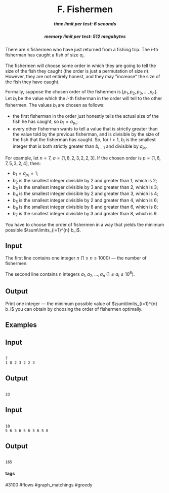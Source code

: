 <h1 style='text-align: center;'> F. Fishermen</h1>

<h5 style='text-align: center;'>time limit per test: 6 seconds</h5>
<h5 style='text-align: center;'>memory limit per test: 512 megabytes</h5>

There are $n$ fishermen who have just returned from a fishing trip. The $i$-th fisherman has caught a fish of size $a_i$.

The fishermen will choose some order in which they are going to tell the size of the fish they caught (the order is just a permutation of size $n$). However, they are not entirely honest, and they may "increase" the size of the fish they have caught.

Formally, suppose the chosen order of the fishermen is $[p_1, p_2, p_3, \dots, p_n]$. Let $b_i$ be the value which the $i$-th fisherman in the order will tell to the other fishermen. The values $b_i$ are chosen as follows:

* the first fisherman in the order just honestly tells the actual size of the fish he has caught, so $b_1 = a_{p_1}$;
* every other fisherman wants to tell a value that is strictly greater than the value told by the previous fisherman, and is divisible by the size of the fish that the fisherman has caught. So, for $i > 1$, $b_i$ is the smallest integer that is both strictly greater than $b_{i-1}$ and divisible by $a_{p_i}$.

For example, let $n = 7$, $a = [1, 8, 2, 3, 2, 2, 3]$. If the chosen order is $p = [1, 6, 7, 5, 3, 2, 4]$, then:

* $b_1 = a_{p_1} = 1$;
* $b_2$ is the smallest integer divisible by $2$ and greater than $1$, which is $2$;
* $b_3$ is the smallest integer divisible by $3$ and greater than $2$, which is $3$;
* $b_4$ is the smallest integer divisible by $2$ and greater than $3$, which is $4$;
* $b_5$ is the smallest integer divisible by $2$ and greater than $4$, which is $6$;
* $b_6$ is the smallest integer divisible by $8$ and greater than $6$, which is $8$;
* $b_7$ is the smallest integer divisible by $3$ and greater than $8$, which is $9$.

You have to choose the order of fishermen in a way that yields the minimum possible $\sum\limits_{i=1}^{n} b_i$.

## Input

The first line contains one integer $n$ ($1 \le n \le 1000$) — the number of fishermen.

The second line contains $n$ integers $a_1, a_2, \dots, a_n$ ($1 \le a_i \le 10^6$).

## Output

Print one integer — the minimum possible value of $\sum\limits_{i=1}^{n} b_i$ you can obtain by choosing the order of fishermen optimally.

## Examples

## Input


```

7
1 8 2 3 2 2 3

```
## Output


```

33

```
## Input


```

10
5 6 5 6 5 6 5 6 5 6

```
## Output


```

165

```


#### tags 

#3100 #flows #graph_matchings #greedy 